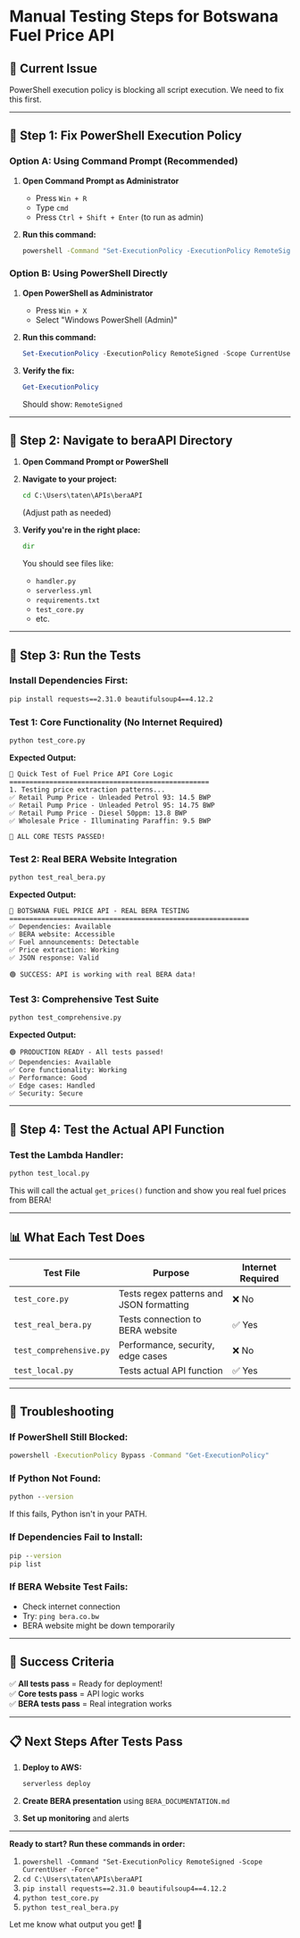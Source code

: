 # Manual Testing Steps for Botswana Fuel Price API

## 🚨 **Current Issue**
PowerShell execution policy is blocking all script execution. We need to fix this first.

---

## 🔧 **Step 1: Fix PowerShell Execution Policy**

### **Option A: Using Command Prompt (Recommended)**

1. **Open Command Prompt as Administrator**
   - Press `Win + R`
   - Type `cmd`
   - Press `Ctrl + Shift + Enter` (to run as admin)

2. **Run this command:**
   ```cmd
   powershell -Command "Set-ExecutionPolicy -ExecutionPolicy RemoteSigned -Scope CurrentUser -Force"
   ```

### **Option B: Using PowerShell Directly**

1. **Open PowerShell as Administrator**
   - Press `Win + X`
   - Select "Windows PowerShell (Admin)"

2. **Run this command:**
   ```powershell
   Set-ExecutionPolicy -ExecutionPolicy RemoteSigned -Scope CurrentUser -Force
   ```

3. **Verify the fix:**
   ```powershell
   Get-ExecutionPolicy
   ```
   Should show: `RemoteSigned`

---

## 📁 **Step 2: Navigate to beraAPI Directory**

1. **Open Command Prompt or PowerShell**
2. **Navigate to your project:**
   ```cmd
   cd C:\Users\taten\APIs\beraAPI
   ```
   (Adjust path as needed)

3. **Verify you're in the right place:**
   ```cmd
   dir
   ```
   You should see files like:
   - `handler.py`
   - `serverless.yml`
   - `requirements.txt`
   - `test_core.py`
   - etc.

---

## 🧪 **Step 3: Run the Tests**

### **Install Dependencies First:**
```cmd
pip install requests==2.31.0 beautifulsoup4==4.12.2
```

### **Test 1: Core Functionality (No Internet Required)**
```cmd
python test_core.py
```

**Expected Output:**
```
🧪 Quick Test of Fuel Price API Core Logic
==================================================
1. Testing price extraction patterns...
✅ Retail Pump Price - Unleaded Petrol 93: 14.5 BWP
✅ Retail Pump Price - Unleaded Petrol 95: 14.75 BWP
✅ Retail Pump Price - Diesel 50ppm: 13.8 BWP
✅ Wholesale Price - Illuminating Paraffin: 9.5 BWP

🎉 ALL CORE TESTS PASSED!
```

### **Test 2: Real BERA Website Integration**
```cmd
python test_real_bera.py
```

**Expected Output:**
```
🧪 BOTSWANA FUEL PRICE API - REAL BERA TESTING
============================================================
✅ Dependencies: Available
✅ BERA website: Accessible
✅ Fuel announcements: Detectable
✅ Price extraction: Working
✅ JSON response: Valid

🟢 SUCCESS: API is working with real BERA data!
```

### **Test 3: Comprehensive Test Suite**
```cmd
python test_comprehensive.py
```

**Expected Output:**
```
🟢 PRODUCTION READY - All tests passed!
✅ Dependencies: Available
✅ Core functionality: Working
✅ Performance: Good
✅ Edge cases: Handled
✅ Security: Secure
```

---

## 🎯 **Step 4: Test the Actual API Function**

### **Test the Lambda Handler:**
```cmd
python test_local.py
```

This will call the actual `get_prices()` function and show you real fuel prices from BERA!

---

## 📊 **What Each Test Does**

| Test File | Purpose | Internet Required |
|-----------|---------|-------------------|
| `test_core.py` | Tests regex patterns and JSON formatting | ❌ No |
| `test_real_bera.py` | Tests connection to BERA website | ✅ Yes |
| `test_comprehensive.py` | Performance, security, edge cases | ❌ No |
| `test_local.py` | Tests actual API function | ✅ Yes |

---

## 🚨 **Troubleshooting**

### **If PowerShell Still Blocked:**
```cmd
powershell -ExecutionPolicy Bypass -Command "Get-ExecutionPolicy"
```

### **If Python Not Found:**
```cmd
python --version
```
If this fails, Python isn't in your PATH.

### **If Dependencies Fail to Install:**
```cmd
pip --version
pip list
```

### **If BERA Website Test Fails:**
- Check internet connection
- Try: `ping bera.co.bw`
- BERA website might be down temporarily

---

## 🎉 **Success Criteria**

✅ **All tests pass** = Ready for deployment!  
✅ **Core tests pass** = API logic works  
✅ **BERA tests pass** = Real integration works  

---

## 📋 **Next Steps After Tests Pass**

1. **Deploy to AWS:**
   ```cmd
   serverless deploy
   ```

2. **Create BERA presentation** using `BERA_DOCUMENTATION.md`

3. **Set up monitoring** and alerts

---

**Ready to start? Run these commands in order:**

1. `powershell -Command "Set-ExecutionPolicy RemoteSigned -Scope CurrentUser -Force"`
2. `cd C:\Users\taten\APIs\beraAPI`
3. `pip install requests==2.31.0 beautifulsoup4==4.12.2`
4. `python test_core.py`
5. `python test_real_bera.py`

Let me know what output you get! 🚀